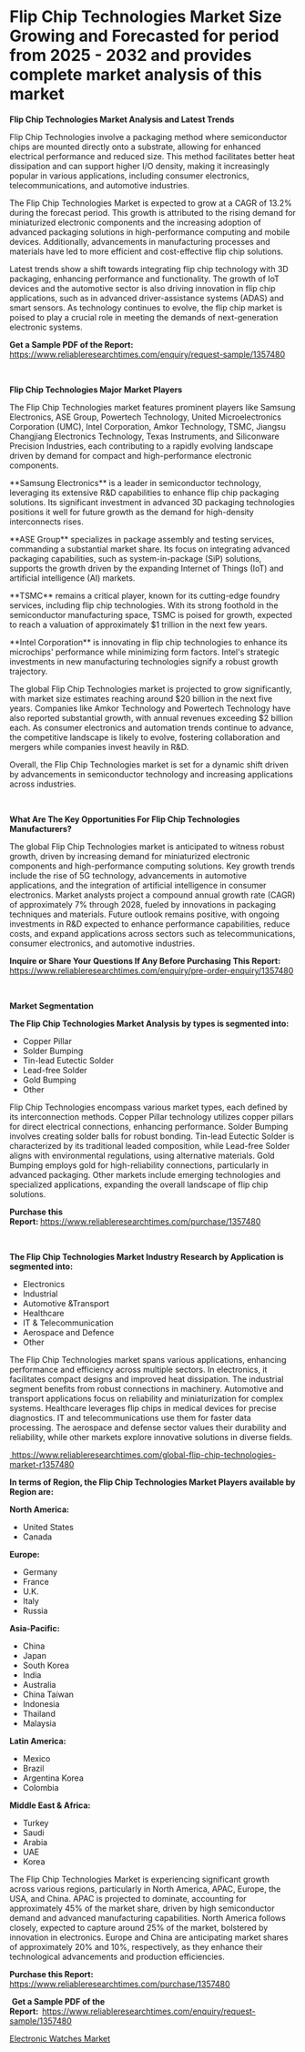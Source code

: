 <p><h1>Flip Chip Technologies Market Size Growing and Forecasted for period from 2025 - 2032 and provides complete market analysis of this market</h1></p><p><strong>Flip Chip Technologies Market Analysis and Latest Trends</strong></p>
<p><p>Flip Chip Technologies involve a packaging method where semiconductor chips are mounted directly onto a substrate, allowing for enhanced electrical performance and reduced size. This method facilitates better heat dissipation and can support higher I/O density, making it increasingly popular in various applications, including consumer electronics, telecommunications, and automotive industries.</p><p>The Flip Chip Technologies Market is expected to grow at a CAGR of 13.2% during the forecast period. This growth is attributed to the rising demand for miniaturized electronic components and the increasing adoption of advanced packaging solutions in high-performance computing and mobile devices. Additionally, advancements in manufacturing processes and materials have led to more efficient and cost-effective flip chip solutions.</p><p>Latest trends show a shift towards integrating flip chip technology with 3D packaging, enhancing performance and functionality. The growth of IoT devices and the automotive sector is also driving innovation in flip chip applications, such as in advanced driver-assistance systems (ADAS) and smart sensors. As technology continues to evolve, the flip chip market is poised to play a crucial role in meeting the demands of next-generation electronic systems.</p></p>
<p><strong>Get a Sample PDF of the Report:&nbsp;</strong> <a href="https://www.reliableresearchtimes.com/enquiry/request-sample/1357480?utm_campaign=2035&utm_medium=2&utm_source=Github&utm_content=ia&utm_term=10022025&utm_id=flip-chip-technologies">https://www.reliableresearchtimes.com/enquiry/request-sample/1357480</a></p>
<p>&nbsp;</p>
<p><strong>Flip Chip Technologies Major Market Players</strong></p>
<p><p>The Flip Chip Technologies market features prominent players like Samsung Electronics, ASE Group, Powertech Technology, United Microelectronics Corporation (UMC), Intel Corporation, Amkor Technology, TSMC, Jiangsu Changjiang Electronics Technology, Texas Instruments, and Siliconware Precision Industries, each contributing to a rapidly evolving landscape driven by demand for compact and high-performance electronic components.</p><p>**Samsung Electronics** is a leader in semiconductor technology, leveraging its extensive R&D capabilities to enhance flip chip packaging solutions. Its significant investment in advanced 3D packaging technologies positions it well for future growth as the demand for high-density interconnects rises.</p><p>**ASE Group** specializes in package assembly and testing services, commanding a substantial market share. Its focus on integrating advanced packaging capabilities, such as system-in-package (SiP) solutions, supports the growth driven by the expanding Internet of Things (IoT) and artificial intelligence (AI) markets.</p><p>**TSMC** remains a critical player, known for its cutting-edge foundry services, including flip chip technologies. With its strong foothold in the semiconductor manufacturing space, TSMC is poised for growth, expected to reach a valuation of approximately $1 trillion in the next few years.</p><p>**Intel Corporation** is innovating in flip chip technologies to enhance its microchips' performance while minimizing form factors. Intel's strategic investments in new manufacturing technologies signify a robust growth trajectory.</p><p>The global Flip Chip Technologies market is projected to grow significantly, with market size estimates reaching around $20 billion in the next five years. Companies like Amkor Technology and Powertech Technology have also reported substantial growth, with annual revenues exceeding $2 billion each. As consumer electronics and automation trends continue to advance, the competitive landscape is likely to evolve, fostering collaboration and mergers while companies invest heavily in R&D.</p><p>Overall, the Flip Chip Technologies market is set for a dynamic shift driven by advancements in semiconductor technology and increasing applications across industries.</p></p>
<p>&nbsp;</p>
<p><strong>What Are The Key Opportunities For Flip Chip Technologies Manufacturers?</strong></p>
<p><p>The global Flip Chip Technologies market is anticipated to witness robust growth, driven by increasing demand for miniaturized electronic components and high-performance computing solutions. Key growth trends include the rise of 5G technology, advancements in automotive applications, and the integration of artificial intelligence in consumer electronics. Market analysts project a compound annual growth rate (CAGR) of approximately 7% through 2028, fueled by innovations in packaging techniques and materials. Future outlook remains positive, with ongoing investments in R&D expected to enhance performance capabilities, reduce costs, and expand applications across sectors such as telecommunications, consumer electronics, and automotive industries.</p></p>
<p><strong>Inquire or Share Your Questions If Any Before Purchasing This Report:</strong> <a href="https://www.reliableresearchtimes.com/enquiry/pre-order-enquiry/1357480?utm_campaign=2035&utm_medium=2&utm_source=Github&utm_content=ia&utm_term=10022025&utm_id=flip-chip-technologies">https://www.reliableresearchtimes.com/enquiry/pre-order-enquiry/1357480</a></p>
<p>&nbsp;</p>
<p><strong>Market Segmentation</strong></p>
<p><strong>The Flip Chip Technologies Market Analysis by types is segmented into:</strong></p>
<p><ul><li>Copper Pillar</li><li>Solder Bumping</li><li>Tin-lead Eutectic Solder</li><li>Lead-free Solder</li><li>Gold Bumping</li><li>Other</li></ul></p>
<p><p>Flip Chip Technologies encompass various market types, each defined by its interconnection methods. Copper Pillar technology utilizes copper pillars for direct electrical connections, enhancing performance. Solder Bumping involves creating solder balls for robust bonding. Tin-lead Eutectic Solder is characterized by its traditional leaded composition, while Lead-free Solder aligns with environmental regulations, using alternative materials. Gold Bumping employs gold for high-reliability connections, particularly in advanced packaging. Other markets include emerging technologies and specialized applications, expanding the overall landscape of flip chip solutions.</p></p>
<p><strong>Purchase this Report:&nbsp;</strong><a href="https://www.reliableresearchtimes.com/purchase/1357480?utm_campaign=2035&utm_medium=2&utm_source=Github&utm_content=ia&utm_term=10022025&utm_id=flip-chip-technologies">https://www.reliableresearchtimes.com/purchase/1357480</a></p>
<p>&nbsp;</p>
<p><strong>The Flip Chip Technologies Market Industry Research by Application is segmented into:</strong></p>
<p><ul><li>Electronics</li><li>Industrial</li><li>Automotive &Transport</li><li>Healthcare</li><li>IT & Telecommunication</li><li>Aerospace and Defence</li><li>Other</li></ul></p>
<p><p>The Flip Chip Technologies market spans various applications, enhancing performance and efficiency across multiple sectors. In electronics, it facilitates compact designs and improved heat dissipation. The industrial segment benefits from robust connections in machinery. Automotive and transport applications focus on reliability and miniaturization for complex systems. Healthcare leverages flip chips in medical devices for precise diagnostics. IT and telecommunications use them for faster data processing. The aerospace and defense sector values their durability and reliability, while other markets explore innovative solutions in diverse fields.</p></p>
<p><a href="https://www.reliableresearchtimes.com/global-flip-chip-technologies-market-r1357480?utm_campaign=2035&utm_medium=2&utm_source=Github&utm_content=ia&utm_term=10022025&utm_id=flip-chip-technologies">&nbsp;https://www.reliableresearchtimes.com/global-flip-chip-technologies-market-r1357480</a></p>
<p><strong>In terms of Region, the Flip Chip Technologies Market Players available by Region are:</strong></p>
<p>
    <p> <strong> North America: </strong>
        <ul>
            <li>United States</li>
            <li>Canada</li>
        </ul>
        </p> 
    <p> <strong> Europe: </strong>
        <ul>
            <li>Germany</li>
            <li>France</li>
            <li>U.K.</li>
            <li>Italy</li>
            <li>Russia</li>
        </ul>
        </p> 
    <p> <strong> Asia-Pacific: </strong>
        <ul>
            <li>China</li>
            <li>Japan</li>
            <li>South Korea</li>
            <li>India</li>
            <li>Australia</li>
            <li>China Taiwan</li>
            <li>Indonesia</li>
            <li>Thailand</li>
            <li>Malaysia</li>
        </ul>
        </p> 
    <p> <strong> Latin America: </strong>
        <ul>
            <li>Mexico</li>
            <li>Brazil</li>
            <li>Argentina Korea</li>
            <li>Colombia</li>
        </ul>
        </p> 
    <p> <strong> Middle East & Africa: </strong>
        <ul>
            <li>Turkey</li>
            <li>Saudi</li>
            <li>Arabia</li>
            <li>UAE</li>
            <li>Korea</li>
        </ul>
    </p>
    </p>
<p><p>The Flip Chip Technologies Market is experiencing significant growth across various regions, particularly in North America, APAC, Europe, the USA, and China. APAC is projected to dominate, accounting for approximately 45% of the market share, driven by high semiconductor demand and advanced manufacturing capabilities. North America follows closely, expected to capture around 25% of the market, bolstered by innovation in electronics. Europe and China are anticipating market shares of approximately 20% and 10%, respectively, as they enhance their technological advancements and production efficiencies.</p></p>
<p><strong>Purchase this Report: </strong><a href="https://www.reliableresearchtimes.com/purchase/1357480?utm_campaign=2035&utm_medium=2&utm_source=Github&utm_content=ia&utm_term=10022025&utm_id=flip-chip-technologies">https://www.reliableresearchtimes.com/purchase/1357480</a></p>
<p>&nbsp;<strong>Get a Sample PDF of the Report:&nbsp;&nbsp;</strong><a href="https://www.reliableresearchtimes.com/enquiry/request-sample/1357480?utm_campaign=2035&utm_medium=2&utm_source=Github&utm_content=ia&utm_term=10022025&utm_id=flip-chip-technologies">https://www.reliableresearchtimes.com/enquiry/request-sample/1357480</a></p>
<p><strong></strong></p>
<p><p><a href="https://github.com/GenaGaines34/Market-Research-Report-List-1/blob/main/electronic-watches-market.md?utm_campaign=2035&utm_medium=2&utm_source=Github&utm_content=ia&utm_term=10022025&utm_id=flip-chip-technologies">Electronic Watches Market</a></p></p>